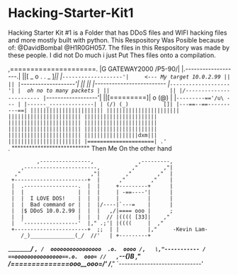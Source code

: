 # Hacking-Starter-Kit1
Hacking Starter Kit #1 is a Folder that has DDoS files and WIFI hacking files and more mostly built with python.
This Respository Was Posible because of: @DavidBombal @H1R0GH057.
The files in this Respository was made by these people.
I did not Do much i just Put Thes files onto a compilation.

  ,=====================.
  |G GATEWAY2000 /P5-90/|
  |.-------------------.|
  ||[ _ o     . .  _ ]_||
  |`-------------------'|     <--- My target 10.0.2.99
  ||                   ||
  |`-------------------'|
  ||                   || |-------------------------
  |`-------------------'| |  oh no to many packets |
  ||                   || |/------------------------
  |`-----------------_-'|
  ||[=========]| o  (@) |
  |`---------=='/u\ --- |
  |------_--------------|
  | (/) (_)           []|
  |---==--==----------==|
  |||||||||||||||||||||||
  |||||||||||||||||||||||
  |||||||||||||||||||||||
  |||||||||||||||||||||||
  |||||||||||||||||||||||
  |||||||||||||||||||||||
  |||||||||||||||||||||||
  |||||||||||||||||||||||
  |||||||||||||||||||||||
  |||||||||||||||||dxm|||
  |||||||||||||||||||||||
  |=====================|
 .'                     `.
"""""""""""""""""""""""""""
Then Me On the other hand

             ,----------------,              ,---------,
        ,-----------------------,          ,"        ,"|
      ,"                      ,"|        ,"        ,"  |
     +-----------------------+  |      ,"        ,"    |
     |  .-----------------.  |  |     +---------+      |
     |  |                 |  |  |     | -==----'|      |
     |  |  I LOVE DOS!    |  |  |     |         |      |
     |  |  Bad command or |  |  |/----|`---=    |      |
     |  |$ DDoS 10.0.2.99 |  |  |   ,/|==== ooo |      ;
     |  |                 |  |  |  // |(((( [33]|    ,"
     |  `-----------------'  |," .;'| |((((     |  ,"
     +-----------------------+  ;;  | |         |,"     -Kevin Lam-
        /_)______________(_/  //'   | +---------+
   ___________________________/___  `,
  /  oooooooooooooooo  .o.  oooo /,   \,"-----------
 / ==ooooooooooooooo==.o.  ooo= //   ,`\--{)B     ,"
/_==__==========__==_ooo__ooo=_/'   /___________,"
`-----------------------------'

